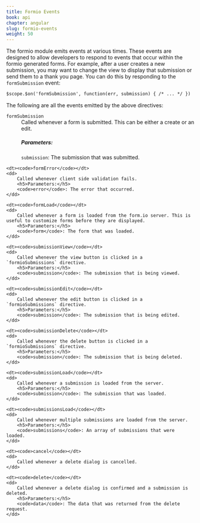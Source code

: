 ```yaml
---
title: Formio Events
book: api
chapter: angular
slug: formio-events
weight: 50
---
```

The formio module emits events at various times. These events are designed to allow developers to respond to events that occur within the formio generated forms. For example, after a user creates a new submission, you may want to change the view to display that submission or send them to a thank you page. You can do this by responding to the `formSubmission` event:

```html
$scope.$on('formSubmission', function(err, submission) { /* ... */ })
```


The following are all the events emitted by the above directives:

<dl class="dl-horizontal">
    <dt><code>formSubmission</code></dt>
    <dd>
        Called whenever a form is submitted. This can be either a create or an edit.
        <h5>Parameters:</h5>
        <code>submission</code>: The submission that was submitted.
    </dd>

    <dt><code>formError</code></dt>
    <dd>
        Called whenever client side validation fails.
        <h5>Parameters:</h5>
        <code>error</code>: The error that occurred.
    </dd>

    <dt><code>formLoad</code></dt>
    <dd>
        Called whenever a form is loaded from the form.io server. This is useful to customize forms before they are displayed.
        <h5>Parameters:</h5>
        <code>form</code>: The form that was loaded.
    </dd>

    <dt><code>submissionView</code></dt>
    <dd>
        Called whenever the view button is clicked in a `formioSubmissions` directive.
        <h5>Parameters:</h5>
        <code>submission</code>: The submission that is being viewed.
    </dd>

    <dt><code>submissionEdit</code></dt>
    <dd>
        Called whenever the edit button is clicked in a `formioSubmissions` directive.
        <h5>Parameters:</h5>
        <code>submission</code>: The submission that is being edited.
    </dd>

    <dt><code>submissionDelete</code></dt>
    <dd>
        Called whenever the delete button is clicked in a `formioSubmissions` directive.
        <h5>Parameters:</h5>
        <code>submission</code>: The submission that is being deleted.
    </dd>

    <dt><code>submissionLoad</code></dt>
    <dd>
        Called whenever a submission is loaded from the server.
        <h5>Parameters:</h5>
        <code>submission</code>: The submission that was loaded.
    </dd>

    <dt><code>submissionsLoad</code></dt>
    <dd>
        Called whenever multiple submissions are loaded from the server.
        <h5>Parameters:</h5>
        <code>submissions</code>: An array of submissions that were loaded.
    </dd>

    <dt><code>cancel</code></dt>
    <dd>
        Called whenever a delete dialog is cancelled.
    </dd>

    <dt><code>delete</code></dt>
    <dd>
        Called whenever a delete dialog is confirmed and a submission is deleted.
        <h5>Parameters:</h5>
        <code>data</code>: The data that was returned from the delete request.
    </dd>
</dl>
